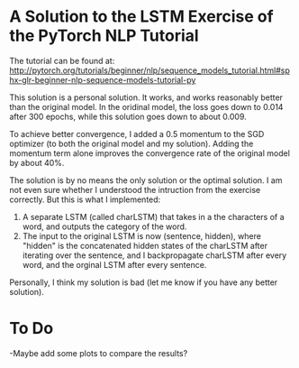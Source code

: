 # A Solution to the LSTM Exercise of the PyTorch NLP Tutorial 

The tutorial can be found at: <br>
http://pytorch.org/tutorials/beginner/nlp/sequence_models_tutorial.html#sphx-glr-beginner-nlp-sequence-models-tutorial-py

This solution is a personal solution. It works, and works reasonably better than the original model. In the oridinal model, the loss goes down to 0.014 after 300 epochs, while this solution goes down to about 0.009.

To achieve better convergence, I added a 0.5 momentum to the SGD optimizer (to both the original model and my solution). Adding the momentum term alone improves the convergence rate of the original model by about 40%.

The solution is by no means the only solution or the optimal solution. I am not even sure whether I understood the intruction from the exercise correctly. But this is what I implemented:

1. A separate LSTM (called charLSTM) that takes in a the characters of a word, and outputs the category of the word.
2. The input to the original LSTM is now (sentence, hidden), where "hidden" is the concatenated hidden states of the charLSTM after iterating over the sentence, and I backpropagate charLSTM after every word, and the orginal LSTM after every sentence.

Personally, I think my solution is bad (let me know if you have any better solution).

# To Do
-Maybe add some plots to compare the results?
